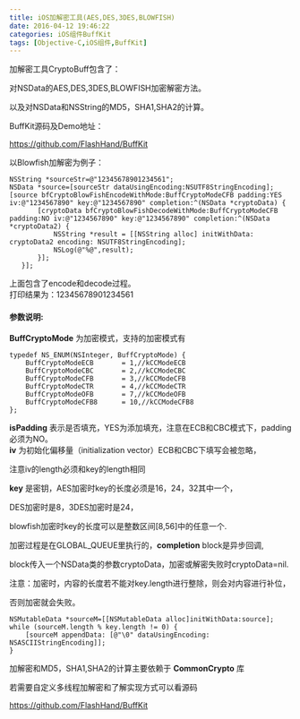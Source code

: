```yaml
---
title: iOS加解密工具(AES,DES,3DES,BLOWFISH)
date: 2016-04-12 19:46:22
categories: iOS组件BuffKit
tags: [Objective-C,iOS组件,BuffKit]
---
```

加解密工具CryptoBuff包含了：

对NSData的AES,DES,3DES,BLOWFISH加密解密方法。

以及对NSData和NSString的MD5，SHA1,SHA2的计算。

BuffKit源码及Demo地址：

https://github.com/FlashHand/BuffKit

以Blowfish加解密为例子：
```
NSString *sourceStr=@"12345678901234561";
NSData *source=[sourceStr dataUsingEncoding:NSUTF8StringEncoding];
[source bfCryptoBlowFishEncodeWithMode:BuffCryptoModeCFB padding:YES iv:@"1234567890" key:@"1234567890" completion:^(NSData *cryptoData) {
       [cryptoData bfCryptoBlowFishDecodeWithMode:BuffCryptoModeCFB padding:NO iv:@"1234567890" key:@"1234567890" completion:^(NSData *cryptoData2) {
           NSString *result = [[NSString alloc] initWithData: cryptoData2 encoding: NSUTF8StringEncoding];
           NSLog(@"%@",result);
       }];
   }];

```
上面包含了encode和decode过程。<br>
打印结果为：12345678901234561

#### 参数说明:
**BuffCryptoMode** 为加密模式，支持的加密模式有
```
typedef NS_ENUM(NSInteger, BuffCryptoMode) {
    BuffCryptoModeECB		= 1,//kCCModeECB
    BuffCryptoModeCBC		= 2,//kCCModeCBC
    BuffCryptoModeCFB		= 3,//kCCModeCFB
    BuffCryptoModeCTR		= 4,//kCCModeCTR
    BuffCryptoModeOFB		= 7,//kCCModeOFB
    BuffCryptoModeCFB8		= 10,//kCCModeCFB8
};
```
**isPadding** 表示是否填充，YES为添加填充，注意在ECB和CBC模式下，padding必须为NO。<br>
**iv** 为初始化偏移量（initialization vector）ECB和CBC下填写会被忽略，

注意iv的length必须和key的length相同

**key** 是密钥，AES加密时key的长度必须是16，24，32其中一个，

DES加密时是8，3DES加密时是24，

blowfish加密时key的长度可以是整数区间[8,56]中的任意一个.

加密过程是在GLOBAL_QUEUE里执行的，**completion** block是异步回调,

block传入一个NSData类的参数cryptoData，加密或解密失败时cryptoData=nil.

注意：加密时，内容的长度若不能对key.length进行整除，则会对内容进行补位，

否则加密就会失败。
```
NSMutableData *sourceM=[[NSMutableData alloc]initWithData:source];
while (sourceM.length % key.length != 0) {
    [sourceM appendData: [@"\0" dataUsingEncoding: NSASCIIStringEncoding]];
}
```
加解密和MD5，SHA1,SHA2的计算主要依赖于 **CommonCrypto** 库

若需要自定义多线程加解密和了解实现方式可以看源码

https://github.com/FlashHand/BuffKit

